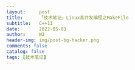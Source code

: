```yaml
---
layout:     post
title:      「技术笔记」Linux高并发编程之MakeFile
subtitle:   C++11
date:       2022-05-03
author:     WJ
header-img: img/post-bg-hacker.png
comments: false
catalog: false
tags: [技术笔记]	
---
```


​		



